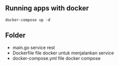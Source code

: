 ## Running apps with docker
`docker-compose up -d`

## Folder 
- main.go service rest
- Dockerfile file docker untuk menjalankan service
- docker-compose.yml file docker compose
